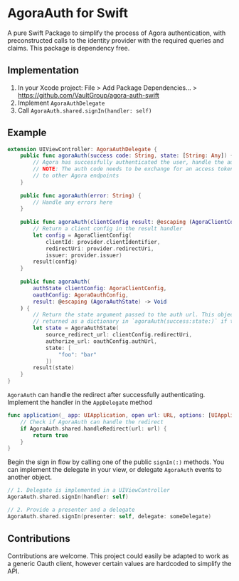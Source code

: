 # AgoraAuth for Swift

A pure Swift Package to simplify the process of Agora authentication, with preconstructed
calls to the identity provider with the required queries and claims. This package is
dependency free.

## Implementation

1. In your Xcode project: File > Add Package Dependencies... > https://github.com/VaultGroup/agora-auth-swift
1. Implement `AgoraAuthDelegate`
1. Call `AgoraAuth.shared.signIn(handler: self)`

## Example

```swift UIViewController+AgoraAuthDelegate.swift
extension UIViewController: AgoraAuthDelegate {
    public func agoraAuth(success code: String, state: [String: Any]) {
        // Agora has successfully authenticated the user, handle the authorization code.
        // NOTE: The auth code needs to be exchange for an access token to make requests
        // to other Agora endpoints
    }
    
    public func agoraAuth(error: String) {
        // Handle any errors here
    }
    
    public func agoraAuth(clientConfig result: @escaping (AgoraClientConfig?) -> Void) {
        // Return a client config in the result handler
        let config = AgoraClientConfig(
            clientId: provider.clientIdentifier,
            redirectUri: provider.redirectUri,
            issuer: provider.issuer)
        result(config)
    }
    
    public func agoraAuth(
        authState clientConfig: AgoraClientConfig, 
        oauthConfig: AgoraOauthConfig, 
        result: @escaping (AgoraAuthState) -> Void
    ) {
        // Return the state argument passed to the auth url. This object will be encoded as a JSON respresentation and
        // returned as a dictionary in `agoraAuth(success:state:)` if the request is successful
        let state = AgoraAuthState(
            source_redirect_url: clientConfig.redirectUri,
            authorize_url: oauthConfig.authUrl,
            state: [
                "foo": "bar"
            ])
        result(state)
    }
}
```

`AgoraAuth` can handle the redirect after successfully authenticating. Implement the handler in the `AppDelegate`
method 

```swift AppDelegate.swift
func application(_ app: UIApplication, open url: URL, options: [UIApplication.OpenURLOptionsKey : Any] = [:]) -> Bool {
    // Check if AgoraAuth can handle the redirect
    if AgoraAuth.shared.handleRedirect(url: url) {
        return true
    }
}
```

Begin the sign in flow by calling one of the public `signIn(:)` methods. You can implement the delegate in your view,
or delegate `AgoraAuth` events to another object.

```swift
// 1. Delegate is implemented in a UIViewController
AgoraAuth.shared.signIn(handler: self)

// 2. Provide a presenter and a delegate
AgoraAuth.shared.signIn(presenter: self, delegate: someDelegate)
```

## Contributions

Contributions are welcome. This project could easily be adapted to work as a generic Oauth client, however certain values
are hardcoded to simplify the API.
